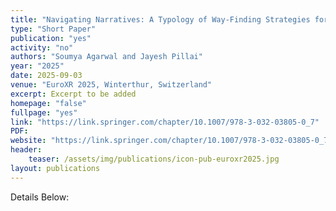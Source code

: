 ```yaml
---
title: "Navigating Narratives: A Typology of Way-Finding Strategies for VR Storytelling"
type: "Short Paper"
publication: "yes"
activity: "no"
authors: "Soumya Agarwal and Jayesh Pillai"
year: "2025"
date: 2025-09-03
venue: "EuroXR 2025, Winterthur, Switzerland"
excerpt: Excerpt to be added
homepage: "false"
fullpage: "yes"
link: "https://link.springer.com/chapter/10.1007/978-3-032-03805-0_7"
PDF: 
website: "https://link.springer.com/chapter/10.1007/978-3-032-03805-0_7"
header:
    teaser: /assets/img/publications/icon-pub-euroxr2025.jpg
layout: publications   
---
```


Details Below:
